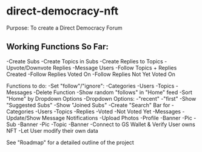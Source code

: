 # direct-democracy-nft

Purpose: To create a Direct Democracy Forum

## Working Functions So Far:
-Create Subs
-Create Topics in Subs
-Create Replies to Topics
-Upvote/Downvote Replies
-Message Users
-Follow Topics + Replies Created
-Follow Replies Voted On
-Follow Replies Not Yet Voted On

Functions to do:
-Set "follow"/"ignore":
  -Categories
  -Users
  -Topics
  -Messages
-Delete Function
-Show random "follows" in "Home" feed
  -Sort "Home" by Dropdown Options
    -Dropdown Options:
      -"recent"
      -"first"
-Show "Suggested Subs"
-Show "Joined Subs"
-Create "Search" Bar for
  -Categories
  -Users
  -Topics
  -Replies
  -Voted
  -Not Voted Yet
  -Messages
-Update/Show Message Notifications
-Upload Photos
  -Profile
    -Banner
    -Pic
  -Sub
    -Banner
    -Pic
  -Topic
    -Banner
-Connect to GS Wallet & Verify User owns NFT
-Let User modify their own data

See "Roadmap" for a detailed outline of the project
